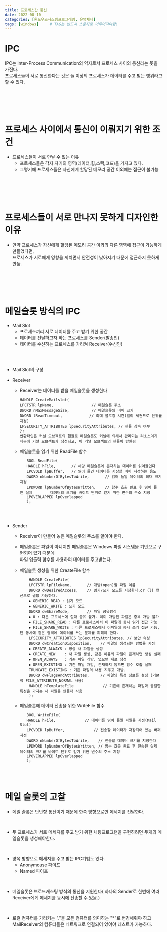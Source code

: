 ```yaml
---
title: 프로세스간 통신
date: 2022-08-10
categories: [윈도우즈시스템프로그래밍, 운영체제]
tags: [windows]		# TAG는 반드시 소문자로 이루어져야함!
---
```


IPC
============
IPC는 Inter-Process Communication의 약자로서 프로세스 사이의 통신라는 뜻을 가진다.  
프로세스들이 서로 통신한다는 것은 둘 이상의 프로세스가 데이터를 주고 받는 행위라고 할 수 있다.

<br><br><br><br>


프로세스 사이에서 통신이 이뤄지기 위한 조건
=======================
* 프로세스들이 서로 만날 수 없는 이유
   * 프로세스들은 각자 자기의 영역(데이터,힙,스택,코드)을 가지고 있다.
  * 그렇기에 프로세스들은 자신에게 할당된 메모리 공간 이외에는 접근이 불가능

<br><br><br><br>


프로세스들이 서로 만나지 못하게 디자인한 이유
====================================
* 만약 프로세스가 자신에게 할당된 메모리 공간 이외의 다른 영역에 접근이 가능하게 만들었다면,<br>   프로세스가 서로에게 영향을 끼치면서 안전성이 낮아지기 때문에 접근하지 못하게 만듦.

<br><br><br><br>



메일슬롯 방식의 IPC
==========================
* Mail Slot
  * 프로세스끼리 서로 데이터를 주고 받기 위한 공간
  * 데이터를 전달하고자 하는 프로세스를 Sender(발송인)
  * 데이터를 수신하는 프로세스를 가리켜 Receiver(수신인)

<br><br>

* Mail Slot의 구성

* Receiver
  * Receiver는 데이터를 받을 메일슬롯을 생성한다

        HANDLE CreateMailslot(
        LPCTSTR lpName,                 // 메일슬롯 주소
        DWORD nMaxMessageSize,          // 메일슬롯의 버퍼 크기
        DWORD lReadTimeout,            // 최대 블로킹 시간(밀리 세컨드로 단위를 지정)
        LPSECURITY_ATTRIBUTES lpSecurityAttributes, // 핸들 상속 여부
        };
        반환타입은 커널 오브젝트의 핸들로 메일슬롯도 커널에 의해서 관리되는 리소스이기 때문에 커널 오브젝트가 생성되고, 이 커널 오브젝트의 핸들이 반환됨

  *  메일슬롯을 읽기 위한 ReadFile 함수
  
            BOOL ReadFile(
            HANDLE hFile,       // 해당 메일슬롯에 존재하는 데이터를 읽어들인다
            LPCVOID lpBuffer,   // 읽어 들인 데이터를 저장할 버퍼 지정하는 용도
            DWORD nNumberOfBytesToWrite,       // 읽어 들일 데이터의 최대 크기 지정  
            LPDWORD lpNumberOfBytesWritten,    // 함수 호출 완료 후 읽어 들인 실제        데이터의 크기를 바이트 단위로 얻기 위한 변수의 주소 지정
            LPOVERLAPPED lpOverlapped          
            );


<br><br>

* Sender
  *  Receiver이 만들어 놓은 메일슬롯의 주소를 알아야 한다.
  *  메일슬롯은 파일이 아니지만 메일슬롯은 Windows 파일 시스템을 기반으로 구현되어 있기 때문에<br> 파일 입출력 함수를 사용하여 데이터를 주고받는다.
  
  * 메일슬롯 생성을 위한 CreateFile 함수

            HANDLE CreateFile(
            LPCTSTR lpFileName,       // 개방(open)할 파일 이름
            DWORD dwDesiredAccess,    // 읽기/쓰기 모드를 지정한다.or (l) 연산으로 결합 가능하다.
            ⦁ GENERIC_READ : 읽기 모드
            ⦁ GENERIC_WRITE : 쓰기 모드
            DWORD dwShareMode,        // 파일 공유방식 
            ⦁ 0 : 다른 프로세스에 절대 공유 불가. 이미 개방된 파일은 중복 개방 불가
            ⦁ FILE_SHARE_READ : 다른 프로세스에서 이 파일에 동시 읽기 접근 가능
            ⦁ FILE_SHARE_WRITE : 다른 프로세스에서 이파일에 동시 쓰기 접근 가능,단 동시에 같은 영역에 데이터를 쓰는 문제를 피해야 한다.
            LPSECURITY_ATTRIBUTES lpSecurityAttributes, // 보안 속성
            DWORD dwCreationDisposition,    // 파일의 생성되는 방법을 지정
            ⦁ CREATE_ALWAYS : 항상 새 파일을 생성
            ⦁ CREATE_NEW    : 새 파일 생성, 같은 이름의 파일이 존재하면 생성 실패
            ⦁ OPEN_ALWAYS   : 기존 파일 개방. 없으면 새로 생성
            ⦁ OPEN_EXISTING : 기존 파일 개방, 존재하지 않으면 함수 호출 실패
            TRUNCATE_EXISTING : 기존 파일의 내용 지우고 개방.
            DWORD dwFlagsAndAttributes,     // 파일의 특성 정보를 설정 (기본적 FILE_ATTRIBUTE_NORMAL 사용)
            HANDLE hTemplateFile             // 기존에 존재하는 파일과 동일한 특성을 가지는 새 파일을 만들때 사용
            );

   * 메일슬롯에 데이터 전송을 위한 WriteFile 함수


            BOOL WriteFile(
            HANDLE hFile,             // 데이터를 읽어 들일 파일을 지정(Mail Slot)
            LPCVOID lpBuffer,             // 전송할 데이터가 저장되어 있는 버퍼 지정
            DWORD nNumberOfBytesToWrite,    // 전송할 데이터 크기를 지정한다  
            LPDWORD lpNumberOfBytesWritten, // 함수 호출 완료 후 전송된 실제 데이터의 크기를 바이트 단위로 얻기 위한 변수의 주소 지정
            LPOVERLAPPED lpOverlapped        
            );
            

<br><br>

메일 슬롯의 고찰
====================
* 메일 슬롯은 단반향 통신이기 때문에 한쪽 방향으로만 메세지를 전달한다.

<br>

* 두 프로세스가 서로 메세지를 주고 받기 위한 채팅프로그램을 구현하려면 두개의 메일슬롯을 생성해야한다.

<br>

* 양쪽 방향으로 메세지를 주고 받는 IPC기법도 있다.
  * Anonymouse 파이프
  * Named 파이프

<br>

* 메일슬롯은 브로드캐스팅 방식의 통신을 지원한다( 하나의 Sender로 한번에 여러 Receiver에게 메세지를 동시에 전송할 수 있음.)

<br>

* 로컬 컴퓨터를 가리키는 "."을 모든 컴퓨터를 의미하는 "*"로 변경해줘야 하고 
  MailReceiver의 컴퓨터들은 네트워크로 연결되어 있어야 테스트가 가능하다.